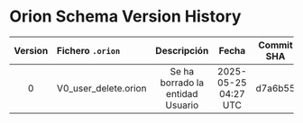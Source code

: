 # Orion Schema Version History

| Version | Fichero `.orion` | Descripción | Fecha | Commit SHA |
|:-------:|:-----------------|:-----------:|:-----:|:----------:|
| 0 | V0_user_delete.orion | Se ha borrado la entidad Usuario | 2025-05-25 04:27 UTC | d7a6b55 |
